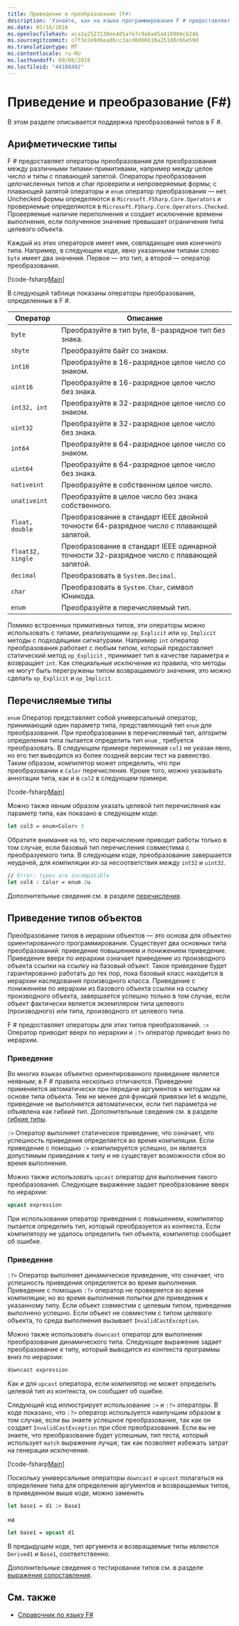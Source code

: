 ```yaml
---
title: Приведение и преобразование (F#)
description: 'Узнайте, как на языке программирования F # предоставляет операторы преобразования для преобразования между различными типами-примитивами.'
ms.date: 05/16/2016
ms.openlocfilehash: aca1a2523130ee485a7e7c9a6a45a410904cb246
ms.sourcegitcommit: c7f3e2e9d6ead6cc3acd0d66b10a251d0c66e59d
ms.translationtype: MT
ms.contentlocale: ru-RU
ms.lasthandoff: 09/08/2018
ms.locfileid: "44188492"
---
```

# <a name="casting-and-conversions-f"></a>Приведение и преобразование (F#)

В этом разделе описывается поддержка преобразований типов в F #.

## <a name="arithmetic-types"></a>Арифметические типы

F # предоставляет операторы преобразования для преобразования между различными типами-примитивами, например между целое число и типы с плавающей запятой. Операторы преобразования целочисленных типов и char проверили и непроверяемые формы; с плавающей запятой операторы и `enum` оператор преобразования — нет. Unchecked формы определяются в `Microsoft.FSharp.Core.Operators` и проверяемые определяются в `Microsoft.FSharp.Core.Operators.Checked`. Проверяемые наличие переполнения и создает исключение времени выполнения, если полученное значение превышает ограничения типа целевого объекта.

Каждый из этих операторов имеет имя, совпадающее имя конечного типа. Например, в следующем коде, явно указанными типами слово `byte` имеет два значения. Первое — это тип, а второй — оператор преобразования.

[!code-fsharp[Main](../../../samples/snippets/fsharp/lang-ref-2/snippet4401.fs)]

В следующей таблице показаны операторы преобразования, определенные в F #.

|Оператор|Описание|
|--------|-----------|
|`byte`|Преобразуйте в тип byte, 8-разрядное тип без знака.|
|`sbyte`|Преобразуйте байт со знаком.|
|`int16`|Преобразуйте в 16-разрядное целое число со знаком.|
|`uint16`|Преобразуйте в 16-разрядное целое число без знака.|
|`int32, int`|Преобразуйте в 32-разрядное целое число со знаком.|
|`uint32`|Преобразуйте в 32-разрядное целое число без знака.|
|`int64`|Преобразуйте в 64-разрядное целое число со знаком.|
|`uint64`|Преобразуйте в 64-разрядное целое число без знака.|
|`nativeint`|Преобразуйте в собственном целое число.|
|`unativeint`|Преобразуйте в целое число без знака собственного.|
|`float, double`|Преобразование в стандарт IEEE двойной точности 64-разрядное число с плавающей запятой.|
|`float32, single`|Преобразование в стандарт IEEE одинарной точности 32-разрядное число с плавающей запятой.|
|`decimal`|Преобразовать в `System.Decimal`.|
|`char`|Преобразовать в `System.Char`, символ Юникода.|
|`enum`|Преобразуйте в перечисляемый тип.|
Помимо встроенных примитивных типов, эти операторы можно использовать с типами, реализующими `op_Explicit` или `op_Implicit` методы с подходящими сигнатурами. Например `int` оператор преобразования работает с любым типом, который предоставляет статический метод `op_Explicit` , принимает тип в качестве параметра и возвращает `int`. Как специальные исключение из правила, что методы не могут быть перегружены типом возвращаемого значения, это можно сделать `op_Explicit` и `op_Implicit`.

## <a name="enumerated-types"></a>Перечисляемые типы

`enum` Оператор представляет собой универсальный оператор, принимающий один параметр типа, представляющий тип `enum` для преобразования. При преобразовании в перечисляемый тип, алгоритм определения типа пытается определить тип `enum` , требуется преобразовать. В следующем примере переменная `col1` не указан явно, но его тип выводится из более поздней версии тест на равенство. Таким образом, компилятор может определить, что при преобразовании к `Color` перечисления. Кроме того, можно указывать аннотации типа, как и в `col2` в следующем примере.

[!code-fsharp[Main](../../../samples/snippets/fsharp/lang-ref-2/snippet4402.fs)]

Можно также явным образом указать целевой тип перечисления как параметр типа, как показано в следующем коде:

```fsharp
let col3 = enum<Color> 3
```

Обратите внимание на то, что перечисление приводит работы только в том случае, если базовый тип перечисления совместима с преобразуемого типа. В следующем коде, преобразование завершается неудачей, для компиляции из-за несоответствия между `int32` и `uint32`.

```fsharp
// Error: types are incompatible
let col4 : Color = enum 2u
```

Дополнительные сведения см. в разделе [перечисления](enumerations.md).

## <a name="casting-object-types"></a>Приведение типов объектов

Преобразование типов в иерархии объектов — это основа для объектно ориентированного программирования. Существует два основных типа преобразований: приведение повышением и понижением приведение. Приведение вверх по иерархии означает приведение из производного объекта ссылки на ссылку на базовый объект. Такое приведение будет гарантированно работать до тех пор, пока базовый класс находится в иерархии наследования производного класса. Приведение с понижением по иерархии из базового объекта ссылки на ссылку производного объекта, завершается успешно только в том случае, если объект фактически является экземпляром типа целевого (производного) или типа, производного от целевого типа.

F # предоставляет операторы для этих типов преобразований. `:>` Оператор приводит вверх по иерархии и `:?>` оператор приводит вниз по иерархии.

### <a name="upcasting"></a>Приведение

Во многих языках объектно ориентированного приведение является неявным; в F # правила несколько отличаются. Приведение применяется автоматически при передаче аргументов к методам на основе типа объекта. Тем не менее для функций привязки let в модуле, приведение не выполняется автоматически, если тип параметра не объявлена как гибкий тип. Дополнительные сведения см. в разделе [гибкие типы](flexible-Types.md).

`:>` Оператор выполняет статическое приведение, что означает, что успешность приведения определяется во время компиляции. Если приведение с помощью `:>` компилируется успешно, он является допустимым приведения к типу и не существует возможности сбоя во время выполнения.

Можно также использовать `upcast` оператор для выполнения такого преобразования. Следующее выражение задает преобразование вверх по иерархии:

```fsharp
upcast expression
```

При использовании оператор приведения с повышением, компилятор пытается определить тип, который преобразуется из контекста. Если компилятору не удалось определить тип объекта, компилятор сообщает об ошибке.

### <a name="downcasting"></a>Приведение

`:?>` Оператор выполняет динамическое приведение, что означает, что успешность приведения определяется во время выполнения. Приведение с помощью `:?>` оператор не проверяется во время компиляции; но во время выполнения попытки для приведения к указанному типу. Если объект совместим с целевым типом, приведение выполнено успешно. Если объект не совместим с типом целевого объекта, то среда выполнения вызывает `InvalidCastException`.

Можно также использовать `downcast` оператор для выполнения преобразования динамического типа. Следующее выражение задает преобразование к типу, который выводится из контекста программы вниз по иерархии:

```fsharp
downcast expression
```

Как и для `upcast` оператора, если компилятор не может определить целевой тип из контекста, он сообщает об ошибке.

Следующий код иллюстрирует использование `:>` и `:?>` операторы. В коде показано, что `:?>` оператор используется наилучшим образом в том случае, если вы знаете успешное преобразование, так как он создает `InvalidCastException` при сбое преобразования. Если вы не знаете, что преобразование будет успешным, тип теста, который использует `match` выражение лучше, так как позволяет избежать затрат на генерации исключения.

[!code-fsharp[Main](../../../samples/snippets/fsharp/lang-ref-2/snippet4403.fs)]

Поскольку универсальные операторы `downcast` и `upcast` полагаться на определение типа для определения аргументов и возвращаемых типов, в приведенном выше коде, можно заменить

```fsharp
let base1 = d1 :> Base1
```

на

```fsharp
let base1 = upcast d1
```

В предыдущем коде, тип аргумента и возвращаемые типы являются `Derived1` и `Base1`, соответственно.

Дополнительные сведения о тестировании типов см. в разделе [выражения сопоставления](match-Expressions.md).

## <a name="see-also"></a>См. также

- [Справочник по языку F#](index.md)
